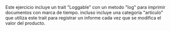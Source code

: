 Este ejercicio incluye un trait "Loggable" con un metodo "log" para imprimir documentos con marca de tiempo. incluso incluye una categoría "artículo" que utiliza este trait para registrar un informe cada vez que se modifica el valor del producto.